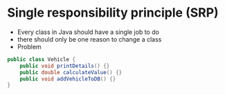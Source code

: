# Single responsibility principle (SRP)
- Every class in Java should have a single job to do
- there should only be one reason to change a class
- Problem
```java
public class Vehicle {
    public void printDetails() {}
    public double calculateValue() {}
    public void addVehicleToDB() {}
}
```